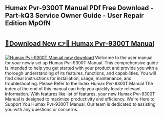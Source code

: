 ## Humax Pvr-9300T Manual PDf Free Download - Part-kQ3 Service Owner Guide - User Repair Edition MpOfN

# <h2><a href="http://cf18675.oget.top/?id=Humax+Pvr-9300T+Manual">🔗Download New 👉🔴 Humax Pvr-9300T Manual</a></h2>

[![Humax Pvr-9300T Manual new download](https://i.imgur.com/5g1atiW.png)](http://cf18675.oget.top/?id=Humax+Pvr-9300T+Manual)
Welcome to the user manual for your newly set up Humax Pvr-9300T Manual. This comprehensive guide is intended to help you get started with your product and provide you with a thorough understanding of its features, functions, and capabilities. You will find clear instructions for installation, usage, maintenance, and troubleshooting. Please Refer to the Index Humax Pvr-9300T Manual The index at the end of this manual can help you quickly locate relevant information. With features like list of features, your new Humax Pvr-9300T Manual is designed to maximize productivity and efficiency. We're Here to Support You Humax Pvr-9300T Manual. Our team is dedicated to assisting you with any questions or concerns.
